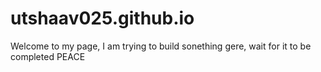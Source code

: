 # utshaav025.github.io

Welcome to my page, I am trying to build sonething gere, wait for it to be completed 
PEACE
